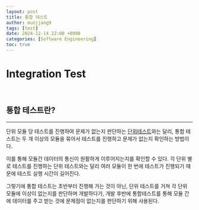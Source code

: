```yaml
---
layout: post
title: 통합 테스트
author: munjjang9
tags: [test]
date: 2024-12-14 22:00 +0900
categories: [Software Engineering]
toc: true
---
```


# Integration Test

<br>

## 통합 테스트란?

---

단위 모듈 당 테스트를 진행하여 문제가 없는지 판단하는 [단위테스트](https://munjjang9.github.io/software%20engineering/2024/12/13/TK-Unit-Test/#%EB%8B%A8%EC%9C%84-%ED%85%8C%EC%8A%A4%ED%8A%B8%EB%9E%80)와는 달리, 통합 테스트는 두 개 이상의 모듈을 묶어서 테스트를 진행하고 문제가 없는지 확인하는 방법이다.

이를 통해 모듈간 데이터의 통신이 원활하게 이루어지는지를 확인할 수 있다. 각 단위 별로 테스트를 진행하는 단위 테스트와는 달리 여러 모듈이 한 번에 테스트가 진행되기 때문에 테스트 실행 시간이 길어진다. 

그렇기에 통합 테스트는 초반부터 진행해 가는 것이 아닌, 단위 테스트를 거쳐 각 단위 모듈에 이상이 없는지를 판단하며 개발하다가, 개발 후반에 통합테스트를 통해 모듈 간에 데이터를 주고 받는 것에 문제점이 없는지를 판단하기 위해 사용된다.